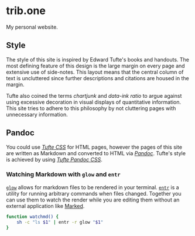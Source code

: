 # trib.one

My personal website.

## Style

The style of this site is inspired by Edward Tufte's books and handouts. The most defining feature of this design is the large margin on every page and extensive use of side-notes. This layout means that the central column of text is uncluttered since further descriptions and citations are housed in the margin.

Tufte also coined the terms _chartjunk_ and _data-ink ratio_ to argue against using excessive decoration in visual displays of quantitative information. This site tries to adhere to this philosophy by not cluttering pages with unnecessary information.

## Pandoc

You could use [_Tufte CSS_](https://github.com/edwardtufte/tufte-css) for HTML pages, however the pages of this site are written as Markdown and converted to HTML via [_Pandoc_](https://pandoc.org/index.html). Tufte's style is achieved by using [_Tufte Pandoc CSS_](https://jez.io/tufte-pandoc-css/).

### Watching Markdown with `glow` and `entr`

[`glow`](https://github.com/charmbracelet/glow) allows for markdown files to be rendered in your terminal. [`entr`](https://github.com/clibs/entr) is a utility for running arbitrary commands when files changed. Together you can use them to watch the render while you are editing them without an external application like [Marked](https://github.com/markedjs/marked).

```sh
function watchmd() {
    sh -c "ls $1" | entr -r glow "$1"
}
```
